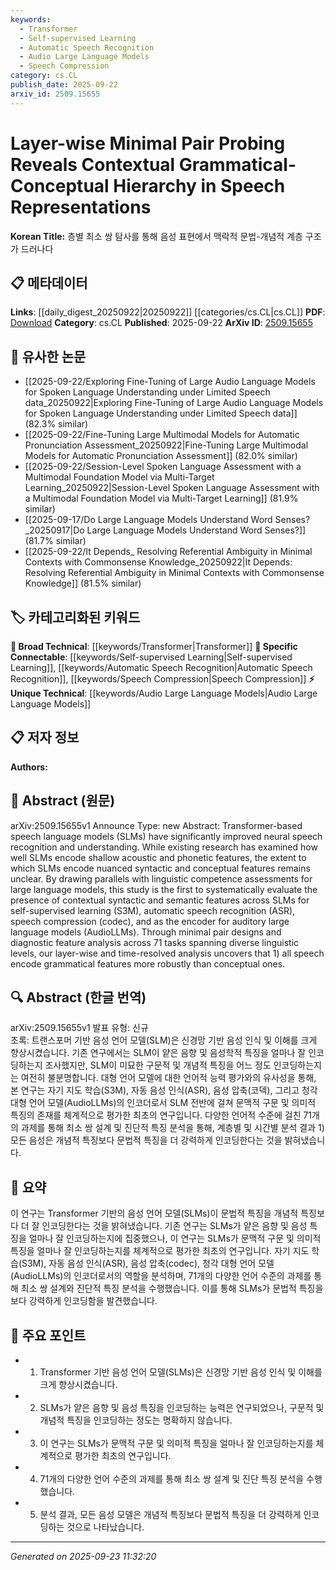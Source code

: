 ```yaml
---
keywords:
  - Transformer
  - Self-supervised Learning
  - Automatic Speech Recognition
  - Audio Large Language Models
  - Speech Compression
category: cs.CL
publish_date: 2025-09-22
arxiv_id: 2509.15655
---
```


<!-- KEYWORD_LINKING_METADATA:
{
  "processed_timestamp": "2025-09-23T11:32:20.792880",
  "vocabulary_version": "1.0",
  "selected_keywords": [
    "Transformer",
    "Self-supervised Learning",
    "Automatic Speech Recognition",
    "Audio Large Language Models",
    "Speech Compression"
  ],
  "rejected_keywords": [],
  "similarity_scores": {
    "Transformer": 0.85,
    "Self-supervised Learning": 0.88,
    "Automatic Speech Recognition": 0.8,
    "Audio Large Language Models": 0.78,
    "Speech Compression": 0.75
  },
  "extraction_method": "AI_prompt_based",
  "budget_applied": true,
  "candidates_json": {
    "candidates": [
      {
        "surface": "Transformer-based speech language models",
        "canonical": "Transformer",
        "aliases": [
          "SLMs"
        ],
        "category": "broad_technical",
        "rationale": "Transformers are a foundational technology in speech and language processing, linking to various related concepts.",
        "novelty_score": 0.3,
        "connectivity_score": 0.9,
        "specificity_score": 0.65,
        "link_intent_score": 0.85
      },
      {
        "surface": "self-supervised learning",
        "canonical": "Self-supervised Learning",
        "aliases": [
          "S3M"
        ],
        "category": "specific_connectable",
        "rationale": "Self-supervised learning is a key technique in modern speech model training, connecting to other learning paradigms.",
        "novelty_score": 0.4,
        "connectivity_score": 0.85,
        "specificity_score": 0.8,
        "link_intent_score": 0.88
      },
      {
        "surface": "automatic speech recognition",
        "canonical": "Automatic Speech Recognition",
        "aliases": [
          "ASR"
        ],
        "category": "specific_connectable",
        "rationale": "ASR is a primary application of speech models, facilitating connections to related speech technologies.",
        "novelty_score": 0.45,
        "connectivity_score": 0.78,
        "specificity_score": 0.82,
        "link_intent_score": 0.8
      },
      {
        "surface": "auditory large language models",
        "canonical": "Audio Large Language Models",
        "aliases": [
          "AudioLLMs"
        ],
        "category": "unique_technical",
        "rationale": "This represents a novel integration of auditory processing with language models, offering unique linking opportunities.",
        "novelty_score": 0.75,
        "connectivity_score": 0.7,
        "specificity_score": 0.85,
        "link_intent_score": 0.78
      },
      {
        "surface": "speech compression",
        "canonical": "Speech Compression",
        "aliases": [
          "codec"
        ],
        "category": "specific_connectable",
        "rationale": "Speech compression is crucial for efficient storage and transmission, linking to codec technologies.",
        "novelty_score": 0.5,
        "connectivity_score": 0.72,
        "specificity_score": 0.78,
        "link_intent_score": 0.75
      }
    ],
    "ban_list_suggestions": [
      "minimal pair designs",
      "diagnostic feature analysis"
    ]
  },
  "decisions": [
    {
      "candidate_surface": "Transformer-based speech language models",
      "resolved_canonical": "Transformer",
      "decision": "linked",
      "scores": {
        "novelty": 0.3,
        "connectivity": 0.9,
        "specificity": 0.65,
        "link_intent": 0.85
      }
    },
    {
      "candidate_surface": "self-supervised learning",
      "resolved_canonical": "Self-supervised Learning",
      "decision": "linked",
      "scores": {
        "novelty": 0.4,
        "connectivity": 0.85,
        "specificity": 0.8,
        "link_intent": 0.88
      }
    },
    {
      "candidate_surface": "automatic speech recognition",
      "resolved_canonical": "Automatic Speech Recognition",
      "decision": "linked",
      "scores": {
        "novelty": 0.45,
        "connectivity": 0.78,
        "specificity": 0.82,
        "link_intent": 0.8
      }
    },
    {
      "candidate_surface": "auditory large language models",
      "resolved_canonical": "Audio Large Language Models",
      "decision": "linked",
      "scores": {
        "novelty": 0.75,
        "connectivity": 0.7,
        "specificity": 0.85,
        "link_intent": 0.78
      }
    },
    {
      "candidate_surface": "speech compression",
      "resolved_canonical": "Speech Compression",
      "decision": "linked",
      "scores": {
        "novelty": 0.5,
        "connectivity": 0.72,
        "specificity": 0.78,
        "link_intent": 0.75
      }
    }
  ]
}
-->

# Layer-wise Minimal Pair Probing Reveals Contextual Grammatical-Conceptual Hierarchy in Speech Representations

**Korean Title:** 층별 최소 쌍 탐사를 통해 음성 표현에서 맥락적 문법-개념적 계층 구조가 드러나다

## 📋 메타데이터

**Links**: [[daily_digest_20250922|20250922]] [[categories/cs.CL|cs.CL]]
**PDF**: [Download](https://arxiv.org/pdf/2509.15655.pdf)
**Category**: cs.CL
**Published**: 2025-09-22
**ArXiv ID**: [2509.15655](https://arxiv.org/abs/2509.15655)

## 🔗 유사한 논문
- [[2025-09-22/Exploring Fine-Tuning of Large Audio Language Models for Spoken Language Understanding under Limited Speech data_20250922|Exploring Fine-Tuning of Large Audio Language Models for Spoken Language Understanding under Limited Speech data]] (82.3% similar)
- [[2025-09-22/Fine-Tuning Large Multimodal Models for Automatic Pronunciation Assessment_20250922|Fine-Tuning Large Multimodal Models for Automatic Pronunciation Assessment]] (82.0% similar)
- [[2025-09-22/Session-Level Spoken Language Assessment with a Multimodal Foundation Model via Multi-Target Learning_20250922|Session-Level Spoken Language Assessment with a Multimodal Foundation Model via Multi-Target Learning]] (81.9% similar)
- [[2025-09-17/Do Large Language Models Understand Word Senses?_20250917|Do Large Language Models Understand Word Senses?]] (81.7% similar)
- [[2025-09-22/It Depends_ Resolving Referential Ambiguity in Minimal Contexts with Commonsense Knowledge_20250922|It Depends: Resolving Referential Ambiguity in Minimal Contexts with Commonsense Knowledge]] (81.5% similar)

## 🏷️ 카테고리화된 키워드
**🧠 Broad Technical**: [[keywords/Transformer|Transformer]]
**🔗 Specific Connectable**: [[keywords/Self-supervised Learning|Self-supervised Learning]], [[keywords/Automatic Speech Recognition|Automatic Speech Recognition]], [[keywords/Speech Compression|Speech Compression]]
**⚡ Unique Technical**: [[keywords/Audio Large Language Models|Audio Large Language Models]]

## 📋 저자 정보

**Authors:** 

## 📄 Abstract (원문)

arXiv:2509.15655v1 Announce Type: new 
Abstract: Transformer-based speech language models (SLMs) have significantly improved neural speech recognition and understanding. While existing research has examined how well SLMs encode shallow acoustic and phonetic features, the extent to which SLMs encode nuanced syntactic and conceptual features remains unclear. By drawing parallels with linguistic competence assessments for large language models, this study is the first to systematically evaluate the presence of contextual syntactic and semantic features across SLMs for self-supervised learning (S3M), automatic speech recognition (ASR), speech compression (codec), and as the encoder for auditory large language models (AudioLLMs). Through minimal pair designs and diagnostic feature analysis across 71 tasks spanning diverse linguistic levels, our layer-wise and time-resolved analysis uncovers that 1) all speech encode grammatical features more robustly than conceptual ones.

## 🔍 Abstract (한글 번역)

arXiv:2509.15655v1 발표 유형: 신규  
초록: 트랜스포머 기반 음성 언어 모델(SLM)은 신경망 기반 음성 인식 및 이해를 크게 향상시켰습니다. 기존 연구에서는 SLM이 얕은 음향 및 음성학적 특징을 얼마나 잘 인코딩하는지 조사했지만, SLM이 미묘한 구문적 및 개념적 특징을 어느 정도 인코딩하는지는 여전히 불분명합니다. 대형 언어 모델에 대한 언어적 능력 평가와의 유사성을 통해, 본 연구는 자기 지도 학습(S3M), 자동 음성 인식(ASR), 음성 압축(코덱), 그리고 청각 대형 언어 모델(AudioLLMs)의 인코더로서 SLM 전반에 걸쳐 문맥적 구문 및 의미적 특징의 존재를 체계적으로 평가한 최초의 연구입니다. 다양한 언어적 수준에 걸친 71개의 과제를 통해 최소 쌍 설계 및 진단적 특징 분석을 통해, 계층별 및 시간별 분석 결과 1) 모든 음성은 개념적 특징보다 문법적 특징을 더 강력하게 인코딩한다는 것을 밝혀냈습니다.

## 📝 요약

이 연구는 Transformer 기반의 음성 언어 모델(SLMs)이 문법적 특징을 개념적 특징보다 더 잘 인코딩한다는 것을 밝혀냈습니다. 기존 연구는 SLMs가 얕은 음향 및 음성 특징을 얼마나 잘 인코딩하는지에 집중했으나, 이 연구는 SLMs가 문맥적 구문 및 의미적 특징을 얼마나 잘 인코딩하는지를 체계적으로 평가한 최초의 연구입니다. 자기 지도 학습(S3M), 자동 음성 인식(ASR), 음성 압축(codec), 청각 대형 언어 모델(AudioLLMs)의 인코더로서의 역할을 분석하며, 71개의 다양한 언어 수준의 과제를 통해 최소 쌍 설계와 진단적 특징 분석을 수행했습니다. 이를 통해 SLMs가 문법적 특징을 보다 강력하게 인코딩함을 발견했습니다.

## 🎯 주요 포인트

- 1. Transformer 기반 음성 언어 모델(SLMs)은 신경망 기반 음성 인식 및 이해를 크게 향상시켰습니다.
- 2. SLMs가 얕은 음향 및 음성 특징을 인코딩하는 능력은 연구되었으나, 구문적 및 개념적 특징을 인코딩하는 정도는 명확하지 않습니다.
- 3. 이 연구는 SLMs가 문맥적 구문 및 의미적 특징을 얼마나 잘 인코딩하는지를 체계적으로 평가한 최초의 연구입니다.
- 4. 71개의 다양한 언어 수준의 과제를 통해 최소 쌍 설계 및 진단 특징 분석을 수행했습니다.
- 5. 분석 결과, 모든 음성 모델은 개념적 특징보다 문법적 특징을 더 강력하게 인코딩하는 것으로 나타났습니다.


---

*Generated on 2025-09-23 11:32:20*